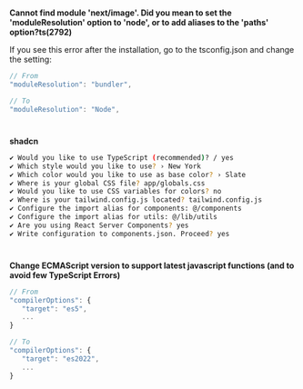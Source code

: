 #

**Cannot find module 'next/image'. Did you mean to set the 'moduleResolution' option to 'node', or to add aliases to the 'paths' option?ts(2792)**

If you see this error after the installation, go to the tsconfig.json and change the setting:

```javascript
// From
"moduleResolution": "bundler",

// To
"moduleResolution": "Node",
```

#

**shadcn**

```bash
✔ Would you like to use TypeScript (recommended)? / yes
✔ Which style would you like to use? › New York
✔ Which color would you like to use as base color? › Slate
✔ Where is your global CSS file? app/globals.css
✔ Would you like to use CSS variables for colors? no
✔ Where is your tailwind.config.js located? tailwind.config.js
✔ Configure the import alias for components: @/components
✔ Configure the import alias for utils: @/lib/utils
✔ Are you using React Server Components? yes
✔ Write configuration to components.json. Proceed? yes
```

#

**Change ECMAScript version to support latest javascript functions (and to avoid few TypeScript Errors)**

```javascript
// From
"compilerOptions": {
   "target": "es5",
   ...
}

// To
"compilerOptions": {
   "target": "es2022",
   ...
}
```

#
